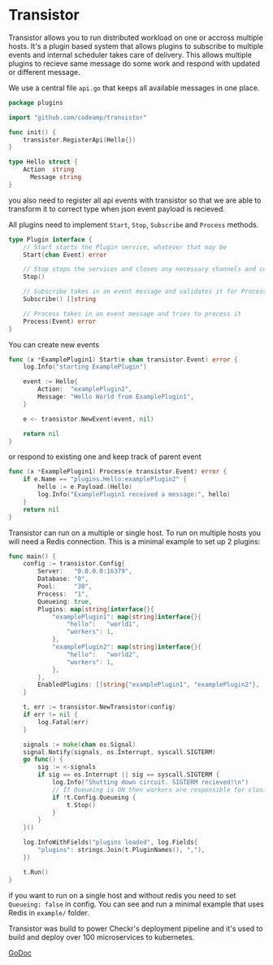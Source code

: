 # Transistor

Transistor allows you to run distributed workload on one or accross multiple hosts. It's a plugin based system that allows plugins to subscribe to multiple events and internal scheduler takes care of delivery. This allows multiple plugins to recieve same message do some work and respond with updated or different message.

We use a central file `api.go` that keeps all available  messages in one place.

```go
package plugins

import "github.com/codeamp/transistor"

func init() {
    transistor.RegisterApi(Hello{})
}

type Hello struct {
    Action  string
      Message string
}
```

you also need to register all api events with transistor so that we are able to transform it to correct type when json event payload is recieved.

All plugins need to implement `Start`, `Stop`, `Subscribe` and `Process` methods.

```go
type Plugin interface {
	// Start starts the Plugin service, whatever that may be
	Start(chan Event) error

	// Stop stops the services and closes any necessary channels and connections
	Stop()

	// Subscribe takes in an event message and validates it for Process
	Subscribe() []string

	// Process takes in an event message and tries to process it
	Process(Event) error
}
```

You can create new events

```go
func (x *ExamplePlugin1) Start(e chan transistor.Event) error {
	log.Info("starting ExamplePlugin")

	event := Hello{
		Action:  "examplePlugin2",
		Message: "Hello World from ExamplePlugin1",
	}

	e <- transistor.NewEvent(event, nil)

	return nil
}
```

or respond to existing one and keep track of parent event

```go
func (x *ExamplePlugin1) Process(e transistor.Event) error {
	if e.Name == "plugins.Hello:examplePlugin2" {
		hello := e.Payload.(Hello)
		log.Info("ExamplePlugin1 received a message:", hello)
	}
	return nil
}
```

Transistor can run on a multiple or single host. To run on multiple hosts you will need a Redis connection. This is a minimal example to set up 2 plugins:

```go
func main() {
	config := transistor.Config{
		Server:   "0.0.0.0:16379",
		Database: "0",
		Pool:     "30",
		Process:  "1",
		Queueing: true,
		Plugins: map[string]interface{}{
			"examplePlugin1": map[string]interface{}{
				"hello":   "world1",
				"workers": 1,
			},
			"examplePlugin2": map[string]interface{}{
				"hello":   "world2",
				"workers": 1,
			},
		},
		EnabledPlugins: []string{"examplePlugin1", "examplePlugin2"},
	}

	t, err := transistor.NewTransistor(config)
	if err != nil {
		log.Fatal(err)
	}

	signals := make(chan os.Signal)
	signal.Notify(signals, os.Interrupt, syscall.SIGTERM)
	go func() {
		sig := <-signals
		if sig == os.Interrupt || sig == syscall.SIGTERM {
			log.Info("Shutting down circuit. SIGTERM recieved!\n")
			// If Queueing is ON then workers are responsible for closing Shutdown chan
			if !t.Config.Queueing {
				t.Stop()
			}
		}
	}()

	log.InfoWithFields("plugins loaded", log.Fields{
		"plugins": strings.Join(t.PluginNames(), ","),
	})

	t.Run()
}
```

if you want to run on a single host and without redis you need to set `Queueing: false` in config. You can see and run a minimal example that uses Redis in `example/` folder.

Transistor was build to power Checkr's deployment pipeline and it's used to build and deploy over 100 microservices to kubernetes.

[GoDoc](https://godoc.org/github.com/codeamp/transistor)
